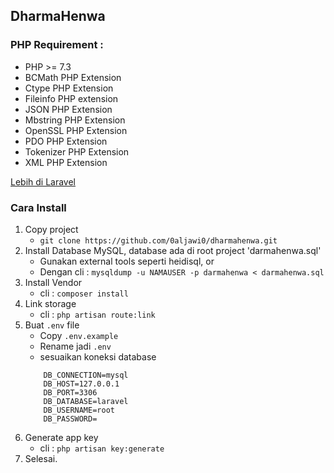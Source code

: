 ## DharmaHenwa

### PHP Requirement :

- PHP >= 7.3
- BCMath PHP Extension
- Ctype PHP Extension
- Fileinfo PHP extension
- JSON PHP Extension
- Mbstring PHP Extension
- OpenSSL PHP Extension
- PDO PHP Extension
- Tokenizer PHP Extension
- XML PHP Extension

[Lebih di Laravel](https://laravel.com/docs/8.x)

### Cara Install

1. Copy project
    - `git clone https://github.com/0aljawi0/dharmahenwa.git`
1. Install Database MySQL, database ada di root project 'darmahenwa.sql'
    - Gunakan external tools seperti heidisql, or
    - Dengan cli : `mysqldump -u NAMAUSER -p darmahenwa < darmahenwa.sql`
2. Install Vendor
    - cli : `composer install`
3. Link storage
    - cli : `php artisan route:link`
4. Buat `.env` file
    - Copy `.env.example`
    - Rename jadi `.env`
    - sesuaikan koneksi database
    ```
        DB_CONNECTION=mysql
        DB_HOST=127.0.0.1
        DB_PORT=3306
        DB_DATABASE=laravel
        DB_USERNAME=root
        DB_PASSWORD=
    ```
5. Generate app key
    - cli : `php artisan key:generate`
6. Selesai.

